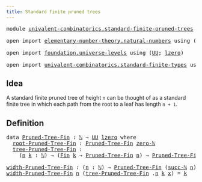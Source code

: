 ```yaml
---
title: Standard finite pruned trees
---
```


<pre class="Agda"><a id="54" class="Keyword">module</a> <a id="61" href="univalent-combinatorics.standard-finite-pruned-trees.html" class="Module">univalent-combinatorics.standard-finite-pruned-trees</a> <a id="114" class="Keyword">where</a>

<a id="121" class="Keyword">open</a> <a id="126" class="Keyword">import</a> <a id="133" href="elementary-number-theory.natural-numbers.html" class="Module">elementary-number-theory.natural-numbers</a> <a id="174" class="Keyword">using</a> <a id="180" class="Symbol">(</a><a id="181" href="elementary-number-theory.natural-numbers.html#1548" class="Datatype">ℕ</a><a id="182" class="Symbol">;</a> <a id="184" href="elementary-number-theory.natural-numbers.html#1569" class="InductiveConstructor">zero-ℕ</a><a id="190" class="Symbol">;</a> <a id="192" href="elementary-number-theory.natural-numbers.html#1582" class="InductiveConstructor">succ-ℕ</a><a id="198" class="Symbol">)</a>

<a id="201" class="Keyword">open</a> <a id="206" class="Keyword">import</a> <a id="213" href="foundation.universe-levels.html" class="Module">foundation.universe-levels</a> <a id="240" class="Keyword">using</a> <a id="246" class="Symbol">(</a><a id="247" href="foundation-core.universe-levels.html#235" class="Primitive">UU</a><a id="249" class="Symbol">;</a> <a id="251" href="Agda.Primitive.html#764" class="Primitive">lzero</a><a id="256" class="Symbol">)</a>

<a id="259" class="Keyword">open</a> <a id="264" class="Keyword">import</a> <a id="271" href="univalent-combinatorics.standard-finite-types.html" class="Module">univalent-combinatorics.standard-finite-types</a> <a id="317" class="Keyword">using</a> <a id="323" class="Symbol">(</a><a id="324" href="univalent-combinatorics.standard-finite-types.html#2392" class="Function">Fin</a><a id="327" class="Symbol">)</a>
</pre>
## Idea

A standard finite pruned tree of height `n` can be thought of as a standard finite tree in which each path from the root to a leaf has length `n + 1`.

## Definition

<pre class="Agda"><a id="518" class="Keyword">data</a> <a id="Pruned-Tree-Fin"></a><a id="523" href="univalent-combinatorics.standard-finite-pruned-trees.html#523" class="Datatype">Pruned-Tree-Fin</a> <a id="539" class="Symbol">:</a> <a id="541" href="elementary-number-theory.natural-numbers.html#1548" class="Datatype">ℕ</a> <a id="543" class="Symbol">→</a> <a id="545" href="foundation-core.universe-levels.html#235" class="Primitive">UU</a> <a id="548" href="Agda.Primitive.html#764" class="Primitive">lzero</a> <a id="554" class="Keyword">where</a>
  <a id="Pruned-Tree-Fin.root-Pruned-Tree-Fin"></a><a id="562" href="univalent-combinatorics.standard-finite-pruned-trees.html#562" class="InductiveConstructor">root-Pruned-Tree-Fin</a> <a id="583" class="Symbol">:</a> <a id="585" href="univalent-combinatorics.standard-finite-pruned-trees.html#523" class="Datatype">Pruned-Tree-Fin</a> <a id="601" href="elementary-number-theory.natural-numbers.html#1569" class="InductiveConstructor">zero-ℕ</a>
  <a id="Pruned-Tree-Fin.tree-Pruned-Tree-Fin"></a><a id="610" href="univalent-combinatorics.standard-finite-pruned-trees.html#610" class="InductiveConstructor">tree-Pruned-Tree-Fin</a> <a id="631" class="Symbol">:</a>
    <a id="637" class="Symbol">(</a><a id="638" href="univalent-combinatorics.standard-finite-pruned-trees.html#638" class="Bound">n</a> <a id="640" href="univalent-combinatorics.standard-finite-pruned-trees.html#640" class="Bound">k</a> <a id="642" class="Symbol">:</a> <a id="644" href="elementary-number-theory.natural-numbers.html#1548" class="Datatype">ℕ</a><a id="645" class="Symbol">)</a> <a id="647" class="Symbol">→</a> <a id="649" class="Symbol">(</a><a id="650" href="univalent-combinatorics.standard-finite-types.html#2392" class="Function">Fin</a> <a id="654" href="univalent-combinatorics.standard-finite-pruned-trees.html#640" class="Bound">k</a> <a id="656" class="Symbol">→</a> <a id="658" href="univalent-combinatorics.standard-finite-pruned-trees.html#523" class="Datatype">Pruned-Tree-Fin</a> <a id="674" href="univalent-combinatorics.standard-finite-pruned-trees.html#638" class="Bound">n</a><a id="675" class="Symbol">)</a> <a id="677" class="Symbol">→</a> <a id="679" href="univalent-combinatorics.standard-finite-pruned-trees.html#523" class="Datatype">Pruned-Tree-Fin</a> <a id="695" class="Symbol">(</a><a id="696" href="elementary-number-theory.natural-numbers.html#1582" class="InductiveConstructor">succ-ℕ</a> <a id="703" href="univalent-combinatorics.standard-finite-pruned-trees.html#638" class="Bound">n</a><a id="704" class="Symbol">)</a>

<a id="width-Pruned-Tree-Fin"></a><a id="707" href="univalent-combinatorics.standard-finite-pruned-trees.html#707" class="Function">width-Pruned-Tree-Fin</a> <a id="729" class="Symbol">:</a> <a id="731" class="Symbol">(</a><a id="732" href="univalent-combinatorics.standard-finite-pruned-trees.html#732" class="Bound">n</a> <a id="734" class="Symbol">:</a> <a id="736" href="elementary-number-theory.natural-numbers.html#1548" class="Datatype">ℕ</a><a id="737" class="Symbol">)</a> <a id="739" class="Symbol">→</a> <a id="741" href="univalent-combinatorics.standard-finite-pruned-trees.html#523" class="Datatype">Pruned-Tree-Fin</a> <a id="757" class="Symbol">(</a><a id="758" href="elementary-number-theory.natural-numbers.html#1582" class="InductiveConstructor">succ-ℕ</a> <a id="765" href="univalent-combinatorics.standard-finite-pruned-trees.html#732" class="Bound">n</a><a id="766" class="Symbol">)</a> <a id="768" class="Symbol">→</a> <a id="770" href="elementary-number-theory.natural-numbers.html#1548" class="Datatype">ℕ</a>
<a id="772" href="univalent-combinatorics.standard-finite-pruned-trees.html#707" class="Function">width-Pruned-Tree-Fin</a> <a id="794" href="univalent-combinatorics.standard-finite-pruned-trees.html#794" class="Bound">n</a> <a id="796" class="Symbol">(</a><a id="797" href="univalent-combinatorics.standard-finite-pruned-trees.html#610" class="InductiveConstructor">tree-Pruned-Tree-Fin</a> <a id="818" class="DottedPattern Symbol">.</a><a id="819" href="univalent-combinatorics.standard-finite-pruned-trees.html#794" class="DottedPattern Bound">n</a> <a id="821" href="univalent-combinatorics.standard-finite-pruned-trees.html#821" class="Bound">k</a> <a id="823" href="univalent-combinatorics.standard-finite-pruned-trees.html#823" class="Bound">x</a><a id="824" class="Symbol">)</a> <a id="826" class="Symbol">=</a> <a id="828" href="univalent-combinatorics.standard-finite-pruned-trees.html#821" class="Bound">k</a>
</pre>